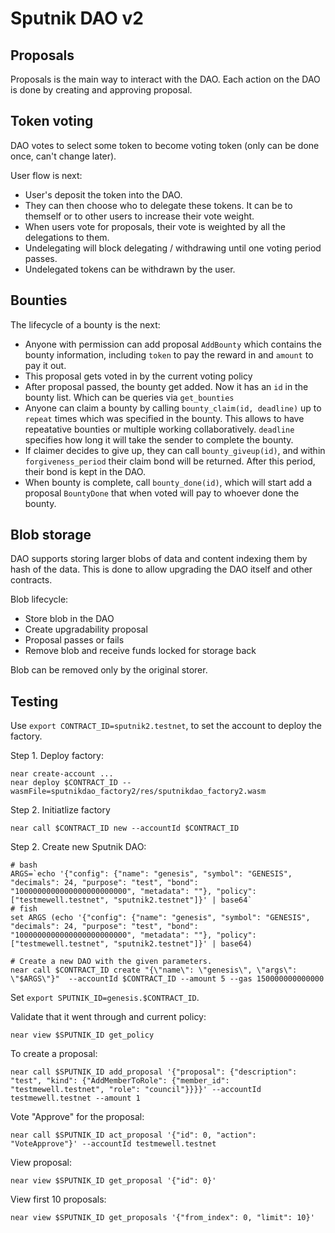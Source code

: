 # Sputnik DAO v2

## Proposals

Proposals is the main way to interact with the DAO.
Each action on the DAO is done by creating and approving proposal.

## Token voting

DAO votes to select some token to become voting token (only can be done once, can't change later).

User flow is next:
- User's deposit the token into the DAO.
- They can then choose who to delegate these tokens. It can be to themself or to other users to increase their vote weight.
- When users vote for proposals, their vote is weighted by all the delegations to them.
- Undelegating will block delegating / withdrawing until one voting period passes.
- Undelegated tokens can be withdrawn by the user.

## Bounties

The lifecycle of a bounty is the next:

 - Anyone with permission can add proposal `AddBounty` which contains the bounty information, including `token` to pay the reward in and `amount` to pay it out.
 - This proposal gets voted in by the current voting policy
 - After proposal passed, the bounty get added. Now it has an `id` in the bounty list. Which can be queries via `get_bounties`
 - Anyone can claim a bounty by calling `bounty_claim(id, deadline)` up to `repeat` times which was specified in the bounty. This allows to have repeatative bounties or multiple working collaboratively. `deadline` specifies how long it will take the sender to complete the bounty.
 - If claimer decides to give up, they can call `bounty_giveup(id)`, and within `forgiveness_period` their claim bond will be returned. After this period, their bond is kept in the DAO.
 - When bounty is complete, call `bounty_done(id)`, which will start add a proposal `BountyDone` that when voted will pay to whoever done the bounty.

## Blob storage

DAO supports storing larger blobs of data and content indexing them by hash of the data.
This is done to allow upgrading the DAO itself and other contracts.

Blob lifecycle:
 - Store blob in the DAO
 - Create upgradability proposal
 - Proposal passes or fails
 - Remove blob and receive funds locked for storage back

Blob can be removed only by the original storer.

## Testing

Use `export CONTRACT_ID=sputnik2.testnet`, to set the account to deploy the factory.

Step 1. Deploy factory:
```
near create-account ...
near deploy $CONTRACT_ID --wasmFile=sputnikdao_factory2/res/sputnikdao_factory2.wasm
```

Step 2. Initiatlize factory
```
near call $CONTRACT_ID new --accountId $CONTRACT_ID
```

Step 2. Create new Sputnik DAO:
```
# bash
ARGS=`echo '{"config": {"name": "genesis", "symbol": "GENESIS", "decimals": 24, "purpose": "test", "bond": "1000000000000000000000000", "metadata": ""}, "policy": ["testmewell.testnet", "sputnik2.testnet"]}' | base64`
# fish
set ARGS (echo '{"config": {"name": "genesis", "symbol": "GENESIS", "decimals": 24, "purpose": "test", "bond": "1000000000000000000000000", "metadata": ""}, "policy": ["testmewell.testnet", "sputnik2.testnet"]}' | base64)

# Create a new DAO with the given parameters.
near call $CONTRACT_ID create "{\"name\": \"genesis\", \"args\": \"$ARGS\"}"  --accountId $CONTRACT_ID --amount 5 --gas 150000000000000
```

Set `export SPUTNIK_ID=genesis.$CONTRACT_ID`.

Validate that it went through and current policy:
```
near view $SPUTNIK_ID get_policy
```

To create a proposal:
```
near call $SPUTNIK_ID add_proposal '{"proposal": {"description": "test", "kind": {"AddMemberToRole": {"member_id": "testmewell.testnet", "role": "council"}}}}' --accountId testmewell.testnet --amount 1
```

Vote "Approve" for the proposal:
```
near call $SPUTNIK_ID act_proposal '{"id": 0, "action": "VoteApprove"}' --accountId testmewell.testnet
```

View proposal:
```
near view $SPUTNIK_ID get_proposal '{"id": 0}'
```

View first 10 proposals:
```
near view $SPUTNIK_ID get_proposals '{"from_index": 0, "limit": 10}'
```
